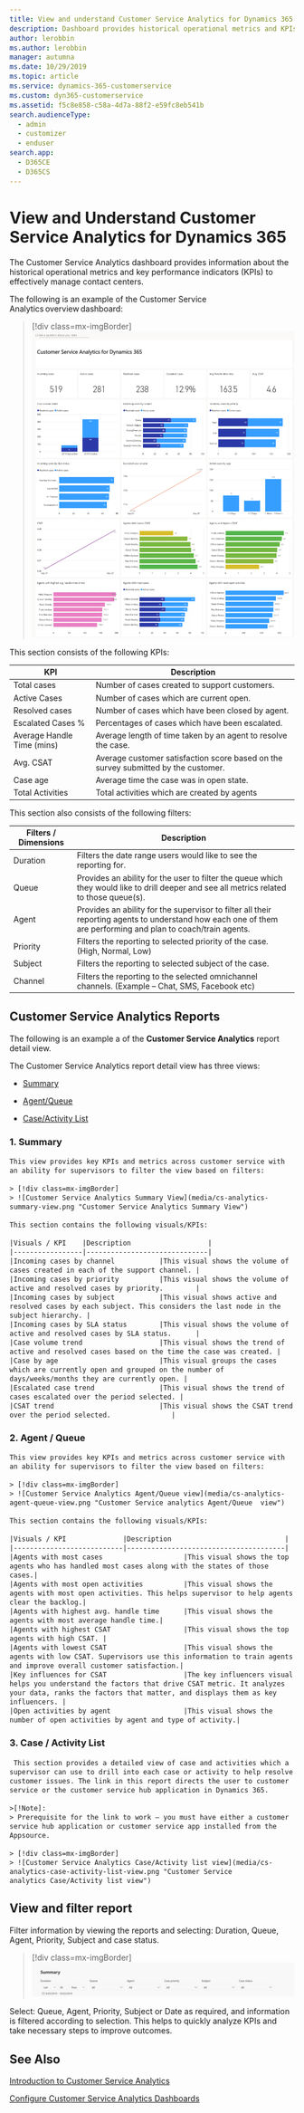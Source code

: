 ```yaml
---
title: View and understand Customer Service Analytics for Dynamics 365 | Microsoft Docs
description: Dashboard provides historical operational metrics and KPIs to manage contact centers.  
author: lerobbin
ms.author: lerobbin
manager: autumna
ms.date: 10/29/2019
ms.topic: article
ms.service: dynamics-365-customerservice
ms.custom: dyn365-customerservice
ms.assetid: f5c8e858-c58a-4d7a-88f2-e59fc8eb541b
search.audienceType: 
  - admin
  - customizer
  - enduser
search.app: 
  - D365CE
  - D365CS
---
```


# View and Understand Customer Service Analytics for Dynamics 365

The Customer Service Analytics dashboard provides information about the historical operational metrics and key performance indicators (KPIs) to effectively manage contact centers. 

The following is an example of the Customer Service Analytics overview dashboard:  

   > [!div class=mx-imgBorder]
   >![customer service analytics overview dashboard](media/cs-analytics-overview-dashboard.png "customer service analytics overview dashboard")
  
This section consists of the following KPIs:  

| KPI                    | Description         |
|------------------------|-------------------------|
|Total cases                 |Number of cases created to support customers.                      |
|Active Cases                |Number of cases which are current open.                            |
|Resolved cases              |Number of cases which have been closed by agent.                   |
|Escalated Cases %           |Percentages of cases which have been escalated.                    |
|Average Handle Time (mins)  |Average length of time taken by an agent to resolve the case.      |
|Avg. CSAT                   |Average customer satisfaction score based on the survey submitted by the customer. |
|Case age                    |Average time the case was in open state.                           |
|Total Activities            |Total activities which are created by agents                       |

This section also consists of the following filters:

|Filters / Dimensions        |Description        |
|----------------------------|-------------------|
|Duration                    |Filters the date range users would like to see the reporting for.  |
|Queue                       |Provides an ability for the user to filter the queue which they would like to drill deeper and see all metrics related to those queue(s). |
|Agent                       |Provides an ability for the supervisor to filter all their reporting agents to understand how each one of them are performing and plan to coach/train agents.  |
|Priority                    |Filters the reporting to selected priority of the case. (High, Normal, Low) |
|Subject                     |Filters the reporting to selected subject of the case.  |
|Channel                     |Filters the reporting to the selected omnichannel channels. (Example – Chat, SMS, Facebook etc)  |

## Customer Service Analytics Reports

The following is an example a of the **Customer Service Analytics** report detail view. 

The Customer Service Analytics report detail view has three views: 

   - [Summary](#1-summary)

   - [Agent/Queue](#2-agent-/-queue)

   - [Case/Activity List](#3-case-/-activity-list)


### 1.	Summary
    
    This view provides key KPIs and metrics across customer service with an ability for supervisors to filter the view based on filters:

    > [!div class=mx-imgBorder]
    > ![Customer Service Analytics Summary View](media/cs-analytics-summary-view.png "Customer Service Analytics Summary View")
    
    This section contains the following visuals/KPIs:

    |Visuals / KPI    |Description                   |
    |-----------------|------------------------------|
    |Incoming cases by channel           |This visual shows the volume of cases created in each of the support channel. |
    |Incoming cases by priority          |This visual shows the volume of active and resolved cases by priority.        |
    |Incoming cases by subject           |This visual shows active and resolved cases by each subject. This considers the last node in the subject hierarchy. |
    |Incoming cases by SLA status        |This visual shows the volume of active and resolved cases by SLA status.      |
    |Case volume trend                   |This visual shows the trend of active and resolved cases based on the time the case was created. |
    |Case by age                         |This visual groups the cases which are currently open and grouped on the number of days/weeks/months they are currently open. |
    |Escalated case trend                |This visual shows the trend of cases escalated over the period selected. |
    |CSAT trend                          |This visual shows the CSAT trend over the period selected.               |


### 2. Agent / Queue 
    
    This view provides key KPIs and metrics across customer service with an ability for supervisors to filter the view based on filters:

    > [!div class=mx-imgBorder]
    > ![Customer Service Analytics Agent/Queue view](media/cs-analytics-agent-queue-view.png "Customer Service analytics Agent/Queue  view")
    
    This section contains the following visuals/KPIs:
 
    |Visuals / KPI              |Description                            |
    |---------------------------|---------------------------------------|
    |Agents with most cases                    |This visual shows the top agents who has handled most cases along with the states of those cases.|
    |Agents with most open activities          |This visual shows the agents with most open activities. This helps supervisor to help agents clear the backlog.|
    |Agents with highest avg. handle time      |This visual shows the agents with most average handle time.|
    |Agents with highest CSAT                  |This visual shows the top agents with high CSAT. |
    |Agents with lowest CSAT                   |This visual shows the agents with low CSAT. Supervisors use this information to train agents and improve overall customer satisfaction.|
    |Key influences for CSAT                   |The key influencers visual helps you understand the factors that drive CSAT metric. It analyzes your data, ranks the factors that matter, and displays them as key influencers. |
    |Open activities by agent                  |This visual shows the number of open activities by agent and type of activity.|
 
 ### 3.	Case / Activity List
     
     This section provides a detailed view of case and activities which a supervisor can use to drill into each case or activity to help resolve customer issues. The link in this report directs the user to customer service or the customer service hub application in Dynamics 365.  

    >[!Note]:
    > Prerequisite for the link to work – you must have either a customer service hub application or customer service app installed from the Appsource. 
         
    > [!div class=mx-imgBorder]
    > ![Customer Service Analytics Case/Activity list view](media/cs-analytics-case-activity-list-view.png "Customer Service analytics Case/Activity list view") 
    
## View and filter report  

Filter information by viewing the reports and selecting: Duration, Queue, Agent, Priority, Subject and case status. 
    
   > [!div class=mx-imgBorder]
   > ![Customer Service Analytics View and Filter Report](media/cs-analytics-view-filer-report.png "Customer Service analytics view and filter report")
    
Select: Queue, Agent, Priority, Subject or Date as required, and information is filtered according to selection. This helps to quickly analyze KPIs and take necessary steps to improve outcomes. 


## See Also 

[Introduction to Customer Service Analytics](introduction-customer-service-analytics.md) 

[Configure Customer Service Analytics Dashboards](configure-customer-service-analytics-dashboard.md)

     

    


